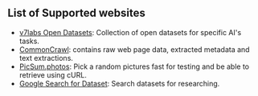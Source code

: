 ## List of Supported websites

- [v7labs Open Datasets](https://www.v7labs.com/open-datasets): Collection of open datasets for specific AI's tasks. 
- [CommonCrawl](https://commoncrawl.org/the-data/get-started/): contains raw web page data, extracted metadata and text extractions.
- [PicSum.photos](https://picsum.photos): Pick a random pictures fast for testing and be able to retrieve using cURL.
- [Google Search for Dataset](https://datasetsearch.research.google.com/): Search datasets for researching.

